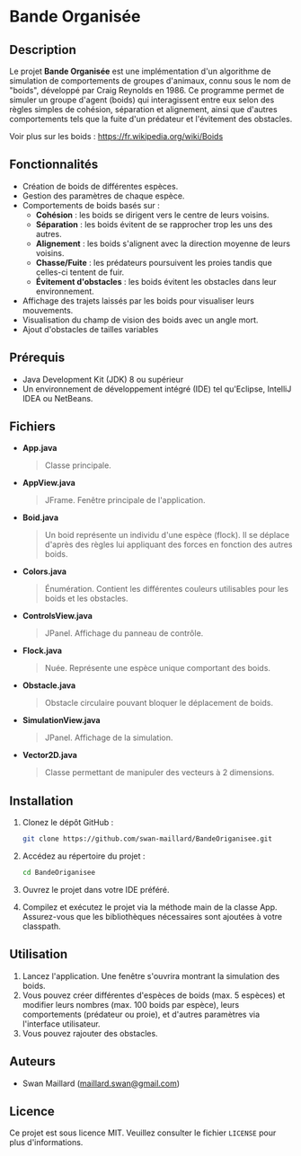 # Bande Organisée

## Description

Le projet **Bande Organisée** est une implémentation d'un algorithme de simulation de comportements de groupes d'animaux, connu sous le nom de "boids", développé par Craig Reynolds en 1986. 
Ce programme permet de simuler un groupe d'agent (boids) qui interagissent entre eux selon des règles simples de cohésion, séparation et alignement, ainsi que d'autres comportements tels que la fuite d'un prédateur et l'évitement des obstacles.

Voir plus sur les boids : https://fr.wikipedia.org/wiki/Boids

## Fonctionnalités

- Création de boids de différentes espèces.
- Gestion des paramètres de chaque espèce.
- Comportements de boids basés sur :
  - **Cohésion** : les boids se dirigent vers le centre de leurs voisins.
  - **Séparation** : les boids évitent de se rapprocher trop les uns des autres.
  - **Alignement** : les boids s'alignent avec la direction moyenne de leurs voisins.
  - **Chasse/Fuite** : les prédateurs poursuivent les proies tandis que celles-ci tentent de fuir.
  - **Évitement d'obstacles** : les boids évitent les obstacles dans leur environnement.
- Affichage des trajets laissés par les boids pour visualiser leurs mouvements.
- Visualisation du champ de vision des boids avec un angle mort.
- Ajout d'obstacles de tailles variables

## Prérequis

- Java Development Kit (JDK) 8 ou supérieur
- Un environnement de développement intégré (IDE) tel qu'Eclipse, IntelliJ IDEA ou NetBeans.

## Fichiers

- **App.java**
	> Classe principale.
- **AppView.java**
	> JFrame. Fenêtre principale de l'application.
- **Boid.java**
	> Un boid représente un individu d'une espèce (flock).
	Il se déplace d'après des règles lui appliquant des forces en fonction des autres boids.
- **Colors.java**
	> Énumération. Contient les différentes couleurs utilisables pour les boids et les obstacles.
- **ControlsView.java**
	> JPanel. Affichage du panneau de contrôle.
- **Flock.java**
	> Nuée. Représente une espèce unique comportant des boids.
- **Obstacle.java**
	> Obstacle circulaire pouvant bloquer le déplacement de boids.
- **SimulationView.java**
	> JPanel. Affichage de la simulation.
- **Vector2D.java**
	> Classe permettant de manipuler des vecteurs à 2 dimensions.

## Installation

1. Clonez le dépôt GitHub :

   ```bash
   git clone https://github.com/swan-maillard/BandeOriganisee.git
   ```

2. Accédez au répertoire du projet :

   ```bash
   cd BandeOriganisee
   ```

3. Ouvrez le projet dans votre IDE préféré.

4. Compilez et exécutez le projet via la méthode main de la classe App. Assurez-vous que les bibliothèques nécessaires sont ajoutées à votre classpath.


## Utilisation

1. Lancez l'application. Une fenêtre s'ouvrira montrant la simulation des boids.
2. Vous pouvez créer différentes d'espèces de boids (max. 5 espèces) et modifier leurs nombres (max. 100 boids par espèce), leurs comportements (prédateur ou proie), et d'autres paramètres via l'interface utilisateur.
3. Vous pouvez rajouter des obstacles.


## Auteurs

- Swan Maillard (maillard.swan@gmail.com)

## Licence

Ce projet est sous licence MIT. Veuillez consulter le fichier `LICENSE` pour plus d'informations.
